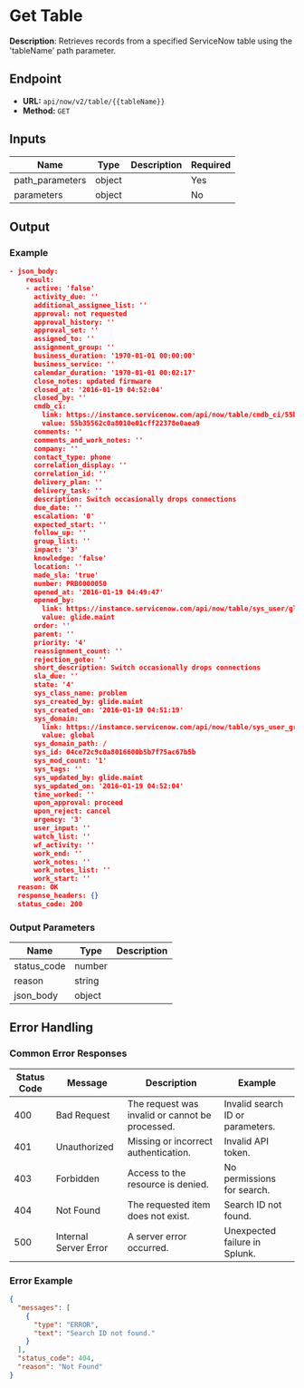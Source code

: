 # Get Table

**Description**: Retrieves records from a specified ServiceNow table using the 'tableName' path parameter.

## Endpoint

- **URL:** `api/now/v2/table/{{tableName}}`
- **Method:** `GET`
## Inputs

| Name | Type | Description | Required |
|------|------|-------------|----------|
| path_parameters | object |  | Yes |
| parameters | object |  | No |
## Output

### Example

```json
- json_body:
    result:
    - active: 'false'
      activity_due: ''
      additional_assignee_list: ''
      approval: not requested
      approval_history: ''
      approval_set: ''
      assigned_to: ''
      assignment_group: ''
      business_duration: '1970-01-01 00:00:00'
      business_service: ''
      calendar_duration: '1970-01-01 00:02:17'
      close_notes: updated firmware
      closed_at: '2016-01-19 04:52:04'
      closed_by: ''
      cmdb_ci:
        link: https://instance.servicenow.com/api/now/table/cmdb_ci/55b35562c0a8010e01cff22378e0aea9
        value: 55b35562c0a8010e01cff22378e0aea9
      comments: ''
      comments_and_work_notes: ''
      company: ''
      contact_type: phone
      correlation_display: ''
      correlation_id: ''
      delivery_plan: ''
      delivery_task: ''
      description: Switch occasionally drops connections
      due_date: ''
      escalation: '0'
      expected_start: ''
      follow_up: ''
      group_list: ''
      impact: '3'
      knowledge: 'false'
      location: ''
      made_sla: 'true'
      number: PRB0000050
      opened_at: '2016-01-19 04:49:47'
      opened_by:
        link: https://instance.servicenow.com/api/now/table/sys_user/glide.maint
        value: glide.maint
      order: ''
      parent: ''
      priority: '4'
      reassignment_count: ''
      rejection_goto: ''
      short_description: Switch occasionally drops connections
      sla_due: ''
      state: '4'
      sys_class_name: problem
      sys_created_by: glide.maint
      sys_created_on: '2016-01-19 04:51:19'
      sys_domain:
        link: https://instance.servicenow.com/api/now/table/sys_user_group/global
        value: global
      sys_domain_path: /
      sys_id: 04ce72c9c0a8016600b5b7f75ac67b5b
      sys_mod_count: '1'
      sys_tags: ''
      sys_updated_by: glide.maint
      sys_updated_on: '2016-01-19 04:52:04'
      time_worked: ''
      upon_approval: proceed
      upon_reject: cancel
      urgency: '3'
      user_input: ''
      watch_list: ''
      wf_activity: ''
      work_end: ''
      work_notes: ''
      work_notes_list: ''
      work_start: ''
  reason: OK
  response_headers: {}
  status_code: 200

```
### Output Parameters

| Name | Type | Description |
|------|------|-------------|
| status_code | number |  |
| reason | string |  |
| json_body | object |  |
## Error Handling

### Common Error Responses

| Status Code | Message | Description | Example |
|-------------|---------|-------------|---------|
| 400 | Bad Request | The request was invalid or cannot be processed. | Invalid search ID or parameters. |
| 401 | Unauthorized | Missing or incorrect authentication. | Invalid API token. |
| 403 | Forbidden | Access to the resource is denied. | No permissions for search. |
| 404 | Not Found | The requested item does not exist. | Search ID not found. |
| 500 | Internal Server Error | A server error occurred. | Unexpected failure in Splunk. |

### Error Example

```json
{
  "messages": [
    {
      "type": "ERROR",
      "text": "Search ID not found."
    }
  ],
  "status_code": 404,
  "reason": "Not Found"
}
```